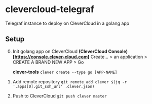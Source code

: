 # clevercloud-telegraf
Telegraf instance to deploy on CleverCloud in a golang app

## Setup
0. Init golang app on CleverCloud
   **(CleverCloud Console)[https://console.clever-cloud.com]**
   Create... > an application > CREATE A BRAND NEW APP > Go

   **clever-tools**
   `clever create --type go [APP-NAME]`
1. Add remote repository
   `git remote add clever $(jq -r '.apps[0].git_ssh_url' .clever.json)`
2. Push to CleverCloud
   `git push clever master`